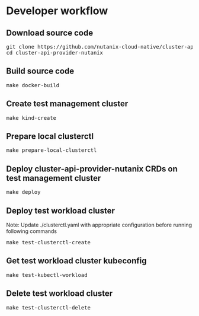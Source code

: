 # Developer workflow

## Download source code
<pre>
git clone https://github.com/nutanix-cloud-native/cluster-api-provider-nutanix.git
cd cluster-api-provider-nutanix
</pre>

## Build source code
<pre>
make docker-build
</pre>

## Create test management cluster
<pre>
make kind-create
</pre>

## Prepare local clusterctl
<pre>
make prepare-local-clusterctl
</pre>

## Deploy cluster-api-provider-nutanix CRDs on test management cluster
<pre>
make deploy
</pre>

## Deploy test workload cluster
Note: Update ./clusterctl.yaml with appropriate configuration before running following commands
<pre>
make test-clusterctl-create
</pre>

## Get test workload cluster kubeconfig
<pre>
make test-kubectl-workload
</pre>

## Delete test workload cluster
<pre>
make test-clusterctl-delete
</pre>